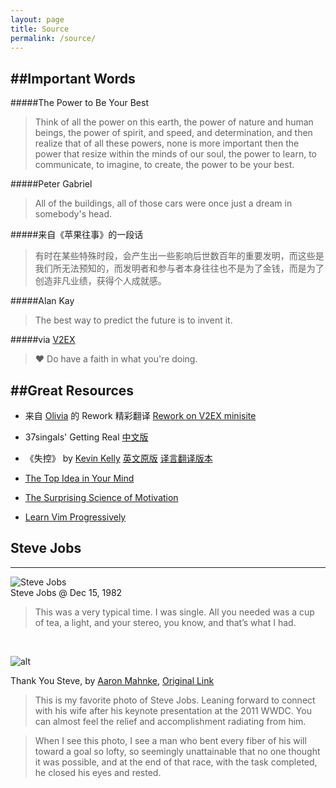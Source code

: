 ```yaml
---
layout: page
title: Source
permalink: /source/
---
```


##Important Words
---

#####The Power to Be Your Best

> Think of all the power on this earth, the power of nature and human beings, the power of spirit, and speed, and determination, and then realize that of all these powers, none is more important then the power that resize  within the minds of our soul, the power to learn, to communicate, to imagine, to create, the power to be your best.

#####Peter Gabriel

> All of the buildings, all of those cars were once just a dream in somebody's head.  

#####来自《苹果往事》的一段话

> 有时在某些特殊时段，会产生出一些影响后世数百年的重要发明，而这些是我们所无法预知的，而发明者和参与者本身往往也不是为了金钱，而是为了创造非凡业绩，获得个人成就感。  

#####Alan Kay

> The best way to predict the future is to invent it.  

#####via [V2EX](http://www.v2ex.com "V2EX")

> ♥ Do have a faith in what you're doing.  

##Great Resources
---
+ 来自 [Olivia](http://o.olivida.com) 的 Rework 精彩翻译 [Rework on V2EX minisite](http://www.v2ex.com/rework/index.html)  

+ 37singals' Getting Real [中文版](http://cnborn.net/docs/getting_real/index.html)

+ 《失控》 by [Kevin Kelly](http://www.kk.org) [英文原版](http://www.kk.org/outofcontrol/contents.php)  [译言翻译版本](http://article.yeeyan.org/view/out_of_control/32089)

+ [The Top Idea in Your Mind](http://www.paulgraham.com/top.html "The Top Idea in Your Mind")

+ [The Surprising Science of Motivation](http://www.ted.com/talks/dan_pink_on_motivation.html)  

+ [Learn Vim Progressively](http://yannesposito.com/Scratch/en/blog/Learn-Vim-Progressively/ "Learn Vim Progressively")
  
  
## Steve Jobs
---
![Steve Jobs](http://lkmake.com/resource/imgs/stevejobs-2010-7-31.jpg "Steve Jobs @ Dec 15, 1982")  
Steve Jobs @ Dec 15, 1982

>This was a very typical time. I was single. All you needed was a cup of tea, a light, and your stereo, you know, and that’s what I had.  

<br />

![alt](http://lkmake.com/resource/imgs/jobs-2011-12-5.jpg "Steve Jobs @ 2011 WWDC")

Thank You Steve, by [Aaron Mahnke](http://www.aaronmahnke.com/post/11082113453 "Aaron Mahnke"), [Original Link](http://www.aaronmahnke.com/post/11082113453)

> This is my favorite photo of Steve Jobs. Leaning forward to connect with his wife after his keynote presentation at the 2011 WWDC. You can almost feel the relief and accomplishment radiating from him.  

> When I see this photo, I see a man who bent every fiber of his will toward a goal so lofty, so seemingly unattainable that no one thought it was possible, and at the end of that race, with the task completed, he closed his eyes and rested.